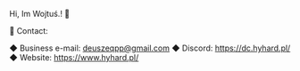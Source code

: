 Hi, Im Wojtuś.! 👋

💬 Contact:

  ◆ Business e-mail: deuszeqpp@gmail.com
  ◆ Discord: https://dc.hyhard.pl/
  ◆ Website: https://www.hyhard.pl/
